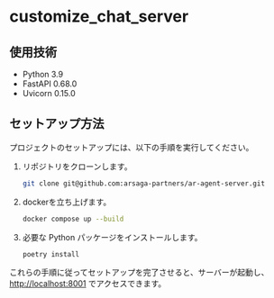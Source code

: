 # customize_chat_server

## 使用技術

- Python 3.9
- FastAPI 0.68.0
- Uvicorn 0.15.0

## セットアップ方法

プロジェクトのセットアップには、以下の手順を実行してください。

1. リポジトリをクローンします。

   ```bash
   git clone git@github.com:arsaga-partners/ar-agent-server.git
   ```

1. dockerを立ち上げます。

   ```bash
   docker compose up --build
   ```

1. 必要な Python パッケージをインストールします。

   ```bash
   poetry install
   ```


これらの手順に従ってセットアップを完了させると、サーバーが起動し、 <http://localhost:8001> でアクセスできます。

